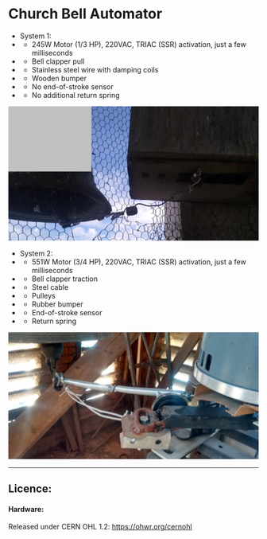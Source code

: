 # Church Bell Automator

- System 1:
- - 245W Motor (1/3 HP), 220VAC, TRIAC (SSR) activation, just a few milliseconds
- - Bell clapper pull
- - Stainless steel wire with damping coils
- - Wooden bumper
- - No end-of-stroke sensor
- - No additional return spring

![img](https://raw.githubusercontent.com/rtek1000/Church-Bell-Automator/refs/heads/main/System1/Img/IMG_20241220_4.jpg)

- System 2:
- - 551W Motor (3/4 HP), 220VAC, TRIAC (SSR) activation, just a few milliseconds
- - Bell clapper traction
- - Steel cable
- - Pulleys
- - Rubber bumper
- - End-of-stroke sensor
- - Return spring
  
![img](https://raw.githubusercontent.com/rtek1000/Church-Bell-Automator/refs/heads/main/System2/Img/IMG_20170921_5.jpg)

--------

## Licence:

#### Hardware:
Released under CERN OHL 1.2: https://ohwr.org/cernohl
